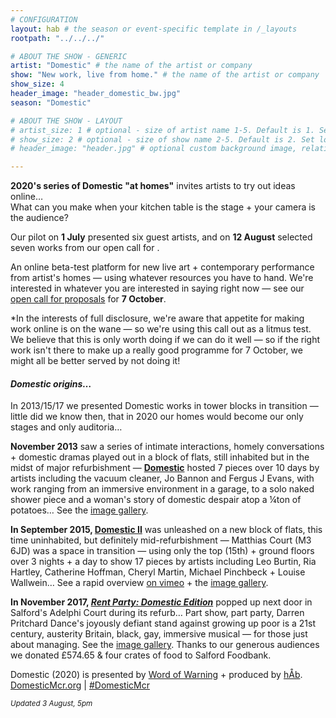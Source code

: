 ```yaml
---
# CONFIGURATION
layout: hab # the season or event-specific template in /_layouts
rootpath: "../../../"

# ABOUT THE SHOW - GENERIC
artist: "Domestic" # the name of the artist or company
show: "New work, live from home." # the name of the artist or company
show_size: 4
header_image: "header_domestic_bw.jpg"   
season: "Domestic"

# ABOUT THE SHOW - LAYOUT
# artist_size: 1 # optional - size of artist name 1-5. Default is 1. Set longer names to lower values
# show_size: 2 # optional - size of show name 2-5. Default is 2. Set longer names to lower values
# header_image: "header.jpg" # optional custom background image, relative to current page

---
```

**2020's series of Domestic "at homes"** invites artists to try out ideas online…<br>What can you make when your kitchen table is the stage + your camera is the audience?        
           
Our pilot on **1 July** presented six guest artists, and on **12 August** selected seven works from our open call for .  

An online beta-test platform for new live art + contemporary performance from artist's homes — using whatever resources you have to hand. We're interested in whatever you are interested in saying right now — see our <a href="http://domesticmcr.posthaven.com" target="_blank">open call for proposals</a> for **7 October**.


*In the interests of full disclosure, we're aware that appetite for making work online is on the wane — so we're using this call out as a litmus test. We believe that this is only worth doing if we can do it well — so if the right work isn't there to make up a really good programme for 7 October, we might all be better served by not doing it!         
         
#### *Domestic origins…*         
In 2013/15/17 we presented Domestic works in tower blocks in transition — little did we know then, that in 2020 our homes would become our only stages and only auditoria…         
         
**November 2013** saw a series of intimate interactions, homely conversations + domestic dramas played out in a block of flats, still inhabited but in the midst of major refurbishment — [**Domestic**](/archive/2013-domestic) hosted 7 pieces over 10 days by artists including the vacuum cleaner, Jo Bannon and Fergus J Evans, with work ranging from an immersive environment in a garage, to a solo naked shower piece and a woman's story of domestic despair atop a ¼ton of potatoes… See the [image gallery](/galleries/2013-domestic).         
         
**In September 2015, [Domestic II](/archive/2015-domestic)** was unleashed on a new block of flats, this time uninhabited, but definitely mid-refurbishment — Matthias Court (M3 6JD) was a space in transition — using only the top (15th) + ground floors over 3 nights + a day to show 17 pieces by artists including Leo Burtin, Ria Hartley, Catherine Hoffman, Cheryl Martin, Michael Pinchbeck + Louise Wallwein… See a rapid overview <a href="http://vimeo.com/143630694" target="_blank">on vimeo</a> + the [image gallery](/galleries/2015-domestic).        
        
**In November 2017, [*Rent Party: Domestic Edition*](/archive/2017-autumnwinter/pritchard)** popped up next door in Salford's Adelphi Court during its refurb… Part show, part party, Darren Pritchard Dance's joyously defiant stand against growing up poor is a 21st century, austerity Britain, black, gay, immersive musical — for those just about managing. See the [image gallery](/galleries/2017-domestic). Thanks to our generous audiences we donated £574.65 & four crates of food to Salford Foodbank.        
        
Domestic (2020) is presented by [Word of Warning](/) + produced by [hÅb](/hab).        
<a href="http://domesticmcr.org" target="_blank">DomesticMcr.org</a> | <a href="http://twitter.com/hashtag/DomesticMcr" target="_blank">#DomesticMcr</a>         
         
<small>*Updated 3 August, 5pm*</small>
